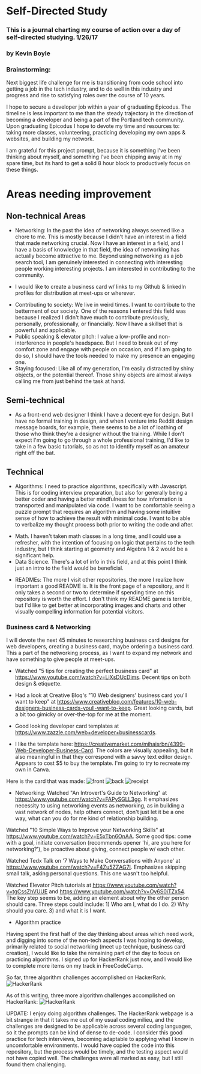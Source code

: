 # Self-Directed Study
### This is a journal charting my course of action over a day of self-directed studying. 1/26/17
### by **Kevin Boyle**

### Brainstorming:

Next biggest life challenge for me is transitioning from code school into getting a job in the tech industry, and to do well in this industry and progress and rise to satisfying roles over the course of 10 years.

I hope to secure a developer job within a year of graduating Epicodus. The timeline is less important to me than the steady trajectory in the direction of becoming a developer and being a part of the Portland tech community.  Upon graduating Epicodus I hope to devote my time and resources to: taking more classes, volunteering, practicing developing my own apps & websites, and building my network.

I am grateful for this project prompt, because it is something I've been thinking about myself, and something I've been chipping away at in my spare time, but its hard to get a solid 8 hour block to productively focus on these things.

# Areas needing improvement

## Non-technical Areas
  * Networking: In the past the idea of networking always seemed like a chore to me. This is mostly because I didn't have an interest in a field that made networking crucial. Now I have an interest in a field, and I have a basis of knowledge in that field, the idea of networking has actually become attractive to me. Beyond using networking as a job search tool, I am genuinely interested in connecting with interesting people working interesting projects. I am interested in contributing to the community.
  - I would like to create a business card w/ links to my Github & linkedIn profiles for distribution at meet-ups or wherever.
  * Contributing to society: We live in weird times. I want to contribute to the betterment of our society. One of the reasons I entered this field was because I realized I didn't have much to contribute previously, personally, professionally, or financially. Now I have a skillset that is powerful and applicable.
  * Public speaking & elevator pitch: I value a low-profile and non-interference in people's headspace. But I need to break out of my comfort zone and engage with people on occasion, and if I am going to do so, I should have the tools needed to make my presence an engaging one.
  * Staying focused: Like all of my generation, I'm easily distracted by shiny objects, or the potential thereof. Those shiny objects are almost always calling me from just behind the task at hand.

## Semi-technical
  * As a front-end web designer I think I have a decent eye for design. But I have no formal training in design, and when I venture into Reddit design message boards, for example, there seems to be a lot of loathing of those who think they're a designer without the training. While I don't expect I'm going to go through a whole professional training, I'd like to take in a few basic tutorials, so as not to identify myself as an amateur right off the bat.

## Technical
  * Algorithms: I need to practice algorithms, specifically with Javascript. This is for coding interview preparation, but also for generally being a better coder and having a better mindfulness for how information is transported and manipulated via code. I want to be comfortable seeing a puzzle prompt that requires an algorithm and having some intuitive sense of how to achieve the result with minimal code. I want to be able to verbalize my thought process both prior to writing the code and after.
  - Math. I haven't taken math classes in a long time, and I could use a refresher, with the intention of focusing on logic that pertains to the tech industry, but I think starting at geometry and Algebra 1 & 2 would be a significant help.
  - Data Science. There's a lot of info in this field, and at this point I think just an intro to the field would be beneficial.
  * READMEs: The more I visit other repositories, the more I realize how important a good README is. It is the front page of a repository, and it only takes a second or two to determine if spending time on this repository is worth the effort. I don't think my README game is terrible, but I'd like to get better at incorporating images and charts and other visually compelling information for potential visitors.

### Business card & Networking
I will devote the next 45 minutes to researching business card designs for web developers, creating a business card, maybe ordering a business card. This a part of the networking process, as I want to expand my network and have something to give people at meet-ups.

* Watched "5 tips for creating the perfect business card" at https://www.youtube.com/watch?v=LiXsDUcDims. Decent tips on both design & etiquette.

* Had a look at Creative Bloq's "10 Web designers' business card you'll want to keep" at https://www.creativebloq.com/features/10-web-designers-business-cards-youll-want-to-keep. Great looking cards, but a bit too gimicky or over-the-top for me at the moment.

* Good looking developer card templates at https://www.zazzle.com/web+developer+businesscards.

* I like the template here: https://creativemarket.com/mihaisrbn/4399-Web-Developer-Business-Card. The colors are visually appealing, but it also meaningful in that they correspond with a savvy text editor design. Appears to cost $5 to buy the template. I'm going to try to recreate my own in Canva.

Here is the card that was made:
![front](img/front.jpg?raw=true)
![back](img/back.jpg?raw=true)
![receipt](img/ScreenShot2018-01-26at12.32.45PM.jpg?raw=true)

* Networking: Watched "An Introvert's Guide to Networking" at https://www.youtube.com/watch?v=FAPySGLL3gg. It emphasizes necessity to using networking events as networking, as in building a vast network of nodes, help others connect, don't just let it be a one way, what can you do for me kind of relationship building.  

Watched "10 Simple Ways to Improve your Networking Skills" at https://www.youtube.com/watch?v=E5xTbn6OnAA. Some good tips: come with a goal, initiate conversation (recommends opener 'hi, are you here for networking?'), be proactive about giving, connect people w/ each other.

Watched Tedx Talk on '7 Ways to Make Conversations with Anyone' at https://www.youtube.com/watch?v=F4Zu5ZZAG7I. Emphasizes skipping small talk, asking personal questions. This one wasn't too helpful.

Watched Elevator Pitch tutorials at https://www.youtube.com/watch?v=tgCssZhVUUE and https://www.youtube.com/watch?v=Oy6S0iTZx54. The key step seems to be, adding an element about why the other person should care. Three steps could include: 1) Who am I, what do I do. 2) Why should you care. 3) and what it is I want.

* Algorithm practice

Having spent the first half of the day thinking about areas which need work, and digging into some of the non-tech aspects I was hoping to develop, primarily related to social networking (meet up technique, business card creation), I would like to take the remaining part of the day to focus on practicing algorithms. I signed up for HackerRank just now, and I would like to complete more items on my track in FreeCodeCamp.

So far, three algorithm challenges accomplished on HackerRank.
![HackerRank](img/ScreenShot2018-01-26at2.19.15PM.jpg?raw=true)

As of this writing, three more algorithm challenges accomplished on HackerRank:
![HackerRank](img/hackerrank4.25pm.png?raw=true)

UPDATE: I enjoy doing algorithm challenges. The HackerRank webpage is a bit strange in that it takes me out of my usual coding milieu, and the challenges are designed to be applicable across several coding languages, so it the prompts can be kind of dense to de-code. I consider this good practice for tech interviews, becoming adaptable to applying what I know in uncomfortable environments. I would have copied the code into this repository, but the process would be timely, and the testing aspect would not have copied well. The challenges were all marked as easy, but I still found them challenging.
